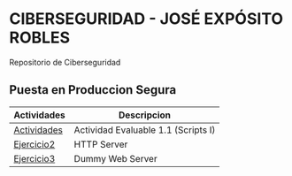 # CIBERSEGURIDAD - JOSÉ EXPÓSITO ROBLES 
Repositorio de Ciberseguridad
## Puesta en Produccion Segura
| Actividades  | Descripcion |
| ------------- | ------------- |
| [Actividades](Ejercicios/Actividad1.md)  | Actividad Evaluable 1.1 (Scripts I)  |
|  [Ejercicio2](HTTP-Server/documento.md)  | HTTP Server |
|  [Ejercicio3](Dummy/documento.md)  | Dummy Web Server |

